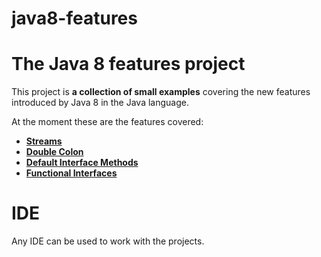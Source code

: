 # java8-features

The Java 8 features project
==============================

This project is **a collection of small examples** covering the new features introduced by Java 8 in the Java language.
 
At the moment these are the features covered:
* **[Streams](http://www.oracle.com/technetwork/articles/java/ma14-java-se-8-streams-2177646.html)**
* **[Double Colon](http://www.oracle.com/technetwork/articles/java/ma14-java-se-8-streams-2177646.html)**
* **[Default Interface Methods](https://docs.oracle.com/javase/tutorial/java/IandI/defaultmethods.html)**
* **[Functional Interfaces](https://docs.oracle.com/javase/8/docs/api/java/lang/FunctionalInterface.html)**

IDE
================================
Any IDE can be used to work with the projects. 